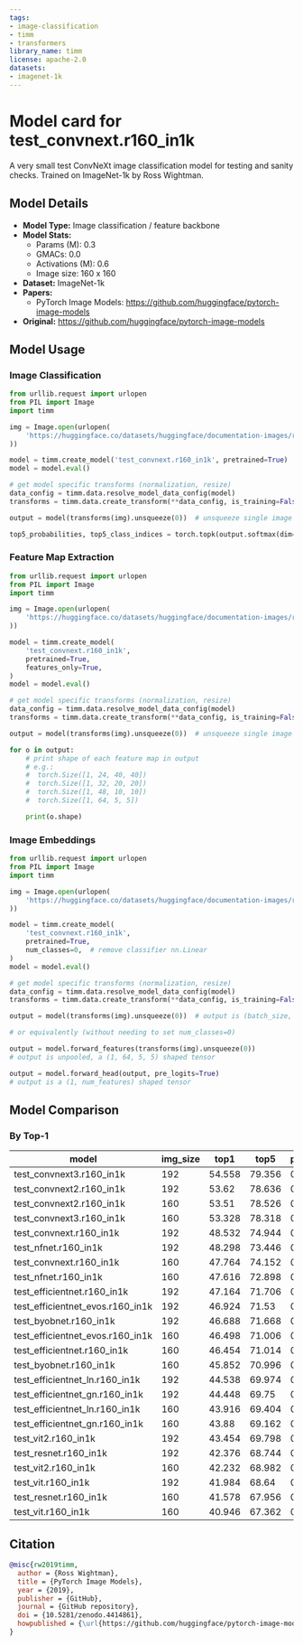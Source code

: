 ```yaml
---
tags:
- image-classification
- timm
- transformers
library_name: timm
license: apache-2.0
datasets:
- imagenet-1k
---
```

# Model card for test_convnext.r160_in1k

A very small test ConvNeXt image classification model for testing and sanity checks. Trained on ImageNet-1k by Ross Wightman.

## Model Details
- **Model Type:** Image classification / feature backbone
- **Model Stats:**
  - Params (M): 0.3
  - GMACs: 0.0
  - Activations (M): 0.6
  - Image size: 160 x 160
- **Dataset:** ImageNet-1k
- **Papers:**
  - PyTorch Image Models: https://github.com/huggingface/pytorch-image-models
- **Original:** https://github.com/huggingface/pytorch-image-models

## Model Usage
### Image Classification
```python
from urllib.request import urlopen
from PIL import Image
import timm

img = Image.open(urlopen(
    'https://huggingface.co/datasets/huggingface/documentation-images/resolve/main/beignets-task-guide.png'
))

model = timm.create_model('test_convnext.r160_in1k', pretrained=True)
model = model.eval()

# get model specific transforms (normalization, resize)
data_config = timm.data.resolve_model_data_config(model)
transforms = timm.data.create_transform(**data_config, is_training=False)

output = model(transforms(img).unsqueeze(0))  # unsqueeze single image into batch of 1

top5_probabilities, top5_class_indices = torch.topk(output.softmax(dim=1) * 100, k=5)
```

### Feature Map Extraction
```python
from urllib.request import urlopen
from PIL import Image
import timm

img = Image.open(urlopen(
    'https://huggingface.co/datasets/huggingface/documentation-images/resolve/main/beignets-task-guide.png'
))

model = timm.create_model(
    'test_convnext.r160_in1k',
    pretrained=True,
    features_only=True,
)
model = model.eval()

# get model specific transforms (normalization, resize)
data_config = timm.data.resolve_model_data_config(model)
transforms = timm.data.create_transform(**data_config, is_training=False)

output = model(transforms(img).unsqueeze(0))  # unsqueeze single image into batch of 1

for o in output:
    # print shape of each feature map in output
    # e.g.:
    #  torch.Size([1, 24, 40, 40])
    #  torch.Size([1, 32, 20, 20])
    #  torch.Size([1, 48, 10, 10])
    #  torch.Size([1, 64, 5, 5])

    print(o.shape)
```

### Image Embeddings
```python
from urllib.request import urlopen
from PIL import Image
import timm

img = Image.open(urlopen(
    'https://huggingface.co/datasets/huggingface/documentation-images/resolve/main/beignets-task-guide.png'
))

model = timm.create_model(
    'test_convnext.r160_in1k',
    pretrained=True,
    num_classes=0,  # remove classifier nn.Linear
)
model = model.eval()

# get model specific transforms (normalization, resize)
data_config = timm.data.resolve_model_data_config(model)
transforms = timm.data.create_transform(**data_config, is_training=False)

output = model(transforms(img).unsqueeze(0))  # output is (batch_size, num_features) shaped tensor

# or equivalently (without needing to set num_classes=0)

output = model.forward_features(transforms(img).unsqueeze(0))
# output is unpooled, a (1, 64, 5, 5) shaped tensor

output = model.forward_head(output, pre_logits=True)
# output is a (1, num_features) shaped tensor
```

## Model Comparison
### By Top-1

|model                           |img_size|top1  |top5  |param_count|
|--------------------------------|--------|------|------|-----------|
|test_convnext3.r160_in1k        |192     |54.558|79.356|0.47       |
|test_convnext2.r160_in1k        |192     |53.62 |78.636|0.48       |
|test_convnext2.r160_in1k        |160     |53.51 |78.526|0.48       |
|test_convnext3.r160_in1k        |160     |53.328|78.318|0.47       |
|test_convnext.r160_in1k         |192     |48.532|74.944|0.27       |
|test_nfnet.r160_in1k            |192     |48.298|73.446|0.38       |
|test_convnext.r160_in1k         |160     |47.764|74.152|0.27       |
|test_nfnet.r160_in1k            |160     |47.616|72.898|0.38       |
|test_efficientnet.r160_in1k     |192     |47.164|71.706|0.36       |
|test_efficientnet_evos.r160_in1k|192     |46.924|71.53 |0.36       |
|test_byobnet.r160_in1k          |192     |46.688|71.668|0.46       |
|test_efficientnet_evos.r160_in1k|160     |46.498|71.006|0.36       |
|test_efficientnet.r160_in1k     |160     |46.454|71.014|0.36       |
|test_byobnet.r160_in1k          |160     |45.852|70.996|0.46       |
|test_efficientnet_ln.r160_in1k  |192     |44.538|69.974|0.36       |
|test_efficientnet_gn.r160_in1k  |192     |44.448|69.75 |0.36       |
|test_efficientnet_ln.r160_in1k  |160     |43.916|69.404|0.36       |
|test_efficientnet_gn.r160_in1k  |160     |43.88 |69.162|0.36       |
|test_vit2.r160_in1k             |192     |43.454|69.798|0.46       |
|test_resnet.r160_in1k           |192     |42.376|68.744|0.47       |
|test_vit2.r160_in1k             |160     |42.232|68.982|0.46       |
|test_vit.r160_in1k              |192     |41.984|68.64 |0.37       |
|test_resnet.r160_in1k           |160     |41.578|67.956|0.47       |
|test_vit.r160_in1k              |160     |40.946|67.362|0.37       |

## Citation
```bibtex
@misc{rw2019timm,
  author = {Ross Wightman},
  title = {PyTorch Image Models},
  year = {2019},
  publisher = {GitHub},
  journal = {GitHub repository},
  doi = {10.5281/zenodo.4414861},
  howpublished = {\url{https://github.com/huggingface/pytorch-image-models}}
}
```
